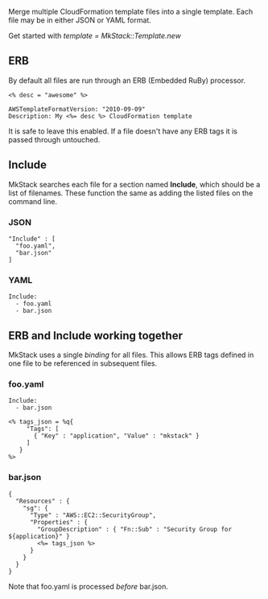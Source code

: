 Merge multiple CloudFormation template files into a single template.
Each file may be in either JSON or YAML format.

Get started with *template = MkStack::Template.new*

## ERB

By default all files are run through an ERB (Embedded RuBy) processor.

    <% desc = "awesome" %>

    AWSTemplateFormatVersion: "2010-09-09"
    Description: My <%= desc %> CloudFormation template

It is safe to leave this enabled.  If a file doesn't have any ERB tags
it is passed through untouched.

## Include

MkStack searches each file for a section named **Include**, which should
be a list of filenames.  These function the same as adding the listed
files on the command line.

### JSON

    "Include" : [
      "foo.yaml",
      "bar.json"
    ]

### YAML

    Include:
      - foo.yaml
      - bar.json

## ERB and Include working together

MkStack uses a single *binding* for all files.  This allows ERB tags
defined in one file to be referenced in subsequent files.

### foo.yaml

    Include:
      - bar.json

    <% tags_json = %q{
         "Tags": [
           { "Key" : "application", "Value" : "mkstack" }
         ]
       }
    %>

### bar.json

    {
      "Resources" : {
        "sg": {
          "Type" : "AWS::EC2::SecurityGroup",
          "Properties" : {
            "GroupDescription" : { "Fn::Sub" : "Security Group for ${application}" }
            <%= tags_json %>
          }
        }
      }
    }

Note that foo.yaml is processed *before* bar.json.
